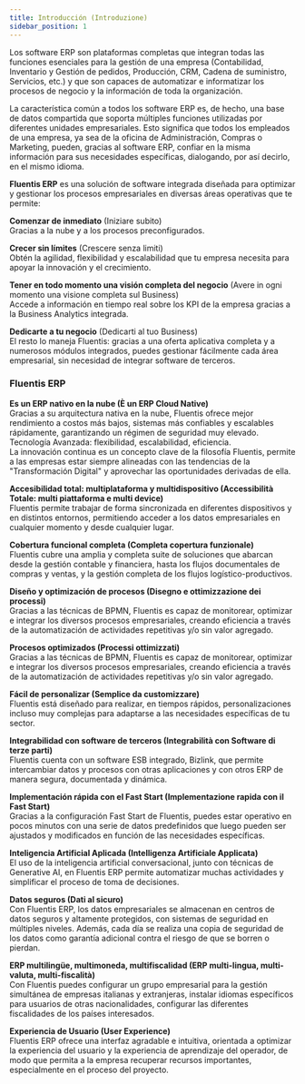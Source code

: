 ```yaml
---
title: Introducción (Introduzione)
sidebar_position: 1
---
```


Los software ERP son plataformas completas que integran todas las funciones esenciales para la gestión de una empresa (Contabilidad, Inventario y Gestión de pedidos, Producción, CRM, Cadena de suministro, Servicios, etc.) y que son capaces de automatizar e informatizar los procesos de negocio y la información de toda la organización.

La característica común a todos los software ERP es, de hecho, una base de datos compartida que soporta múltiples funciones utilizadas por diferentes unidades empresariales. Esto significa que todos los empleados de una empresa, ya sea de la oficina de Administración, Compras o Marketing, pueden, gracias al software ERP, confiar en la misma información para sus necesidades específicas, dialogando, por así decirlo, en el mismo idioma.

**Fluentis ERP** es una solución de software integrada diseñada para optimizar y gestionar los procesos empresariales en diversas áreas operativas que te permite:

**Comenzar de inmediato** (Iniziare subito)  
Gracias a la nube y a los procesos preconfigurados.

**Crecer sin límites** (Crescere senza limiti)  
Obtén la agilidad, flexibilidad y escalabilidad que tu empresa necesita para apoyar la innovación y el crecimiento.

**Tener en todo momento una visión completa del negocio** (Avere in ogni momento una visione completa sul Business)  
Accede a información en tiempo real sobre los KPI de la empresa gracias a la Business Analytics integrada.

**Dedicarte a tu negocio** (Dedicarti al tuo Business)  
El resto lo maneja Fluentis: gracias a una oferta aplicativa completa y a numerosos módulos integrados, puedes gestionar fácilmente cada área empresarial, sin necesidad de integrar software de terceros.

### Fluentis ERP  

**Es un ERP nativo en la nube (È un ERP Cloud Native)**  
Gracias a su arquitectura nativa en la nube, Fluentis ofrece mejor rendimiento a costos más bajos, sistemas más confiables y escalables rápidamente, garantizando un régimen de seguridad muy elevado.  
Tecnología Avanzada: flexibilidad, escalabilidad, eficiencia.  
La innovación continua es un concepto clave de la filosofía Fluentis, permite a las empresas estar siempre alineadas con las tendencias de la "Transformación Digital" y aprovechar las oportunidades derivadas de ella.

**Accesibilidad total: multiplataforma y multidispositivo (Accessibilità Totale: multi piattaforma e multi device)**  
Fluentis permite trabajar de forma sincronizada en diferentes dispositivos y en distintos entornos, permitiendo acceder a los datos empresariales en cualquier momento y desde cualquier lugar.

**Cobertura funcional completa (Completa copertura funzionale)**  
Fluentis cubre una amplia y completa suite de soluciones que abarcan desde la gestión contable y financiera, hasta los flujos documentales de compras y ventas, y la gestión completa de los flujos logístico-productivos.

**Diseño y optimización de procesos (Disegno e ottimizzazione dei processi)**  
Gracias a las técnicas de BPMN, Fluentis es capaz de monitorear, optimizar e integrar los diversos procesos empresariales, creando eficiencia a través de la automatización de actividades repetitivas y/o sin valor agregado.

**Procesos optimizados (Processi ottimizzati)**  
Gracias a las técnicas de BPMN, Fluentis es capaz de monitorear, optimizar e integrar los diversos procesos empresariales, creando eficiencia a través de la automatización de actividades repetitivas y/o sin valor agregado.

**Fácil de personalizar (Semplice da customizzare)**  
Fluentis está diseñado para realizar, en tiempos rápidos, personalizaciones incluso muy complejas para adaptarse a las necesidades específicas de tu sector.

**Integrabilidad con software de terceros (Integrabilità con Software di terze parti)**  
Fluentis cuenta con un software ESB integrado, Bizlink, que permite intercambiar datos y procesos con otras aplicaciones y con otros ERP de manera segura, documentada y dinámica.

**Implementación rápida con el Fast Start (Implementazione rapida con il Fast Start)**  
Gracias a la configuración Fast Start de Fluentis, puedes estar operativo en pocos minutos con una serie de datos predefinidos que luego pueden ser ajustados y modificados en función de las necesidades específicas.

**Inteligencia Artificial Aplicada (Intelligenza Artificiale Applicata)**  
El uso de la inteligencia artificial conversacional, junto con técnicas de Generative AI, en Fluentis ERP permite automatizar muchas actividades y simplificar el proceso de toma de decisiones.

**Datos seguros (Dati al sicuro)**  
Con Fluentis ERP, los datos empresariales se almacenan en centros de datos seguros y altamente protegidos, con sistemas de seguridad en múltiples niveles. Además, cada día se realiza una copia de seguridad de los datos como garantía adicional contra el riesgo de que se borren o pierdan.

**ERP multilingüe, multimoneda, multifiscalidad (ERP multi-lingua, multi-valuta, multi-fiscalità)**  
Con Fluentis puedes configurar un grupo empresarial para la gestión simultánea de empresas italianas y extranjeras, instalar idiomas específicos para usuarios de otras nacionalidades, configurar las diferentes fiscalidades de los países interesados.

**Experiencia de Usuario (User Experience)**  
Fluentis ERP ofrece una interfaz agradable e intuitiva, orientada a optimizar la experiencia del usuario y la experiencia de aprendizaje del operador, de modo que permita a la empresa recuperar recursos importantes, especialmente en el proceso del proyecto.